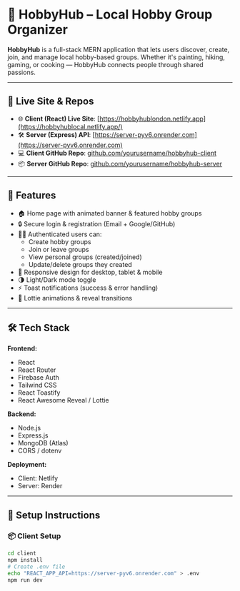 # 🎨 HobbyHub – Local Hobby Group Organizer

**HobbyHub** is a full-stack MERN application that lets users discover, create, join, and manage local hobby-based groups. Whether it's painting, hiking, gaming, or cooking — HobbyHub connects people through shared passions.

---

## 🚀 Live Site & Repos

- 🌐 **Client (React) Live Site**: [https://hobbyhublondon.netlify.app](https://hobbyhublocal.netlify.app/)
- 🛠️ **Server (Express) API**: [https://server-pyv6.onrender.com](https://server-pyv6.onrender.com)
- 💻 **Client GitHub Repo**: [github.com/yourusername/hobbyhub-client](#)
- 📦 **Server GitHub Repo**: [github.com/yourusername/hobbyhub-server](#)

---

## 🔑 Features

- 🏠 Home page with animated banner & featured hobby groups
- 🔒 Secure login & registration (Email + Google/GitHub)
- 🧑‍💻 Authenticated users can:
  - Create hobby groups
  - Join or leave groups
  - View personal groups (created/joined)
  - Update/delete groups they created
- 🧭 Responsive design for desktop, tablet & mobile
- 🌗 Light/Dark mode toggle
- ⚡ Toast notifications (success & error handling)
- 🎨 Lottie animations & reveal transitions

---

## 🛠️ Tech Stack

**Frontend:**
- React
- React Router
- Firebase Auth
- Tailwind CSS
- React Toastify
- React Awesome Reveal / Lottie

**Backend:**
- Node.js
- Express.js
- MongoDB (Atlas)
- CORS / dotenv

**Deployment:**
- Client: Netlify
- Server: Render

---

## 🔧 Setup Instructions

### 📦 Client Setup

```bash
cd client
npm install
# Create .env file
echo "REACT_APP_API=https://server-pyv6.onrender.com" > .env
npm run dev

